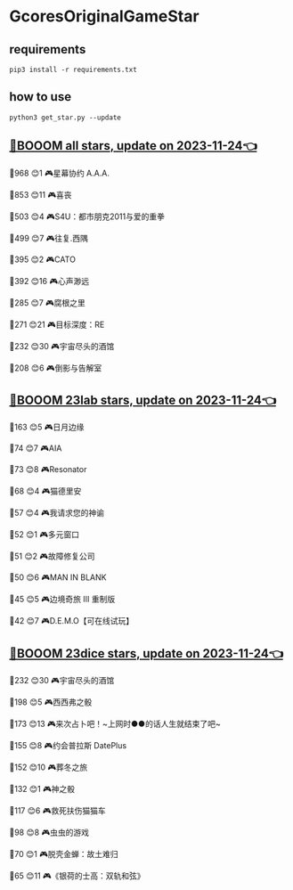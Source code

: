 # GcoresOriginalGameStar

## requirements
```
pip3 install -r requirements.txt
```

## how to use
```
python3 get_star.py --update
```

## [🔗BOOOM all stars, update on 2023-11-24👈](https://raw.githack.com/sichaozhang1112/GcoresOriginalGameStar/main/all.html) 
🌟968 😊1   🎮星幕协约 A.A.A.        

🌟853 😊11  🎮喜丧                 

🌟503 😊4   🎮S4U：都市朋克2011与爱的重拳  

🌟499 😊7   🎮往复.西隅              

🌟395 😊2   🎮CATO               

🌟392 😊16  🎮心声渺远               

🌟285 😊7   🎮腐根之里               

🌟271 😊21  🎮目标深度：RE            

🌟232 😊30  🎮宇宙尽头的酒馆            

🌟208 😊6   🎮倒影与告解室             

## [🔗BOOOM 23lab stars, update on 2023-11-24👈](https://raw.githack.com/sichaozhang1112/GcoresOriginalGameStar/main/23lab.html) 
🌟163 😊5   🎮日月边缘               

🌟74  😊7   🎮AIA                

🌟73  😊8   🎮Resonator          

🌟68  😊4   🎮猫德里安               

🌟57  😊4   🎮我请求您的神谕            

🌟52  😊1   🎮多元窗口               

🌟51  😊2   🎮故障修复公司             

🌟50  😊6   🎮MAN IN BLANK       

🌟45  😊5   🎮边境奇旅 III 重制版       

🌟42  😊7   🎮D.E.M.O【可在线试玩】     

## [🔗BOOOM 23dice stars, update on 2023-11-24👈](https://raw.githack.com/sichaozhang1112/GcoresOriginalGameStar/main/23dice.html) 
🌟232 😊30  🎮宇宙尽头的酒馆            

🌟198 😊5   🎮西西弗之骰              

🌟173 😊13  🎮来次占卜吧！~上网时●●的话人生就结束了吧~

🌟155 😊8   🎮约会普拉斯 DatePlus     

🌟152 😊10  🎮葬冬之旅               

🌟132 😊1   🎮神之骰                

🌟117 😊6   🎮救死扶伤猫猫车            

🌟98  😊8   🎮虫虫的游戏              

🌟70  😊1   🎮脱壳金蝉：故土难归          

🌟65  😊11  🎮《银荷的士高：双轨和弦》       

